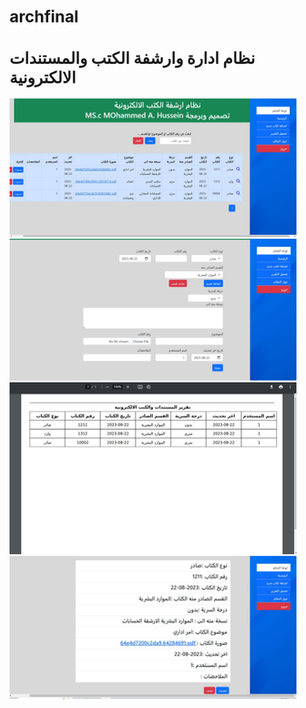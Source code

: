 # archfinal
# نظام ادارة وارشفة الكتب والمستندات الالكترونية
![alt text](https://github.com/mohammedalsraf/archfinal/blob/master/1.JPG)
![alt text](https://github.com/mohammedalsraf/archfinal/blob/master/2.JPG)
![alt text](https://github.com/mohammedalsraf/archfinal/blob/master/3.JPG)
![alt text](https://github.com/mohammedalsraf/archfinal/blob/master/4.JPG)

